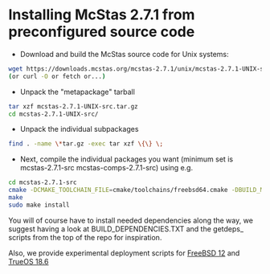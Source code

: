 # Installing McStas 2.7.1 from preconfigured source code

* Download and build the McStas source code for Unix systems:
```bash
wget https://downloads.mcstas.org/mcstas-2.7.1/unix/mcstas-2.7.1-UNIX-src.tar.gz
(or curl -O or fetch or...)
```
* Unpack the "metapackage" tarball
```bash
tar xzf mcstas-2.7.1-UNIX-src.tar.gz
cd mcstas-2.7.1-UNIX-src/
```
* Unpack the individual subpackages
```bash
find . -name \*tar.gz -exec tar xzf \{\} \;
```
* Next, compile the individual packages you want (minimum set is mcstas-2.7.1-src mcstas-comps-2.7.1-src) using e.g.
```bash
cd mcstas-2.7.1-src
cmake -DCMAKE_TOOLCHAIN_FILE=cmake/toolchains/freebsd64.cmake -DBUILD_MCSTAS=1
make
sudo make install
```

You will of course have to install needed dependencies along the way, we suggest having a look at BUILD_DEPENDENCIES.TXT and the getdeps_ scripts from the top of the repo for inspiration.

Also, we provide experimental deployment scripts for [FreeBSD 12](fetch_install_mcstas-2.7.1-freebsd-12.sh) and [TrueOS 18.6](fetch_install_mcstas-2.7.1-trueos-18.6.sh)
